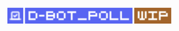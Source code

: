 <img alt="d-bot_poll icon" src="https://raw.githubusercontent.com/d-suite/art/main/bot/poll/poll_mini@vector.svg" style="height:36px; width: auto;"> <img alt="d-bot_poll" src="https://raw.githubusercontent.com/d-suite/art/main/bot/poll/poll_long@vector.svg" style="height:36px; width: auto;"> <img alt="wip" src="https://raw.githubusercontent.com/d-suite/art/main/wip.svg" style="height:36px; width: auto;">

